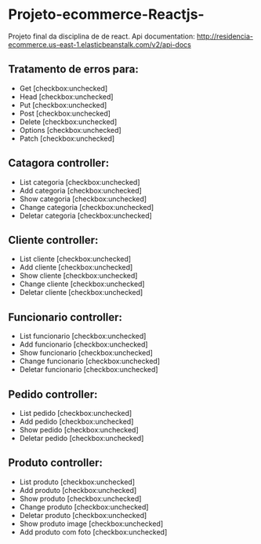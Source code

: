 # Projeto-ecommerce-Reactjs-
Projeto final da disciplina de de react. 
Api documentation: http://residencia-ecommerce.us-east-1.elasticbeanstalk.com/v2/api-docs

## Tratamento de erros para:
  * Get [checkbox:unchecked]
  * Head [checkbox:unchecked]
  * Put [checkbox:unchecked]
  * Post [checkbox:unchecked]
  * Delete [checkbox:unchecked]
  * Options [checkbox:unchecked]
  * Patch [checkbox:unchecked]


## Catagora controller:
  * List categoria [checkbox:unchecked]
  * Add categoria [checkbox:unchecked]
  * Show categoria [checkbox:unchecked]
  * Change categoria [checkbox:unchecked]
  * Deletar categoria [checkbox:unchecked]


## Cliente controller:
  * List cliente [checkbox:unchecked]
  * Add cliente [checkbox:unchecked]
  * Show cliente [checkbox:unchecked]
  * Change cliente [checkbox:unchecked]
  * Deletar cliente [checkbox:unchecked]


## Funcionario controller:
  * List funcionario [checkbox:unchecked]
  * Add funcionario [checkbox:unchecked]
  * Show funcionario [checkbox:unchecked]
  * Change funcionario [checkbox:unchecked]
  * Deletar funcionario [checkbox:unchecked]
  

## Pedido controller:
  * List pedido [checkbox:unchecked]
  * Add pedido [checkbox:unchecked]
  * Show pedido [checkbox:unchecked]
  * Deletar pedido [checkbox:unchecked]
  

## Produto controller:
  * List produto [checkbox:unchecked]
  * Add produto [checkbox:unchecked]
  * Show produto [checkbox:unchecked]
  * Change produto [checkbox:unchecked]
  * Deletar produto [checkbox:unchecked]
  * Show produto image [checkbox:unchecked]
  * Add produto com foto [checkbox:unchecked]
